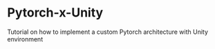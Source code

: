 # Pytorch-x-Unity
Tutorial on how to implement a custom Pytorch architecture with Unity environment
